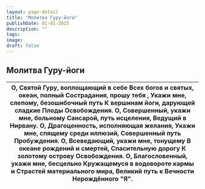 ```yaml
---
layout: page-detail
title: "Молитва Гуру-йоги"
publishDate: 01-01-2025
description: ""
tags:
image:
draft: false
---
```


## Молитва Гуру-йоги
| О, Святой Гуру, воплощающий в себе  Всех богов и святых, океан, полный  Сострадания, прошу тебя ,  Укажи мне, слепому, безошибочный путь  К вершинам йоги, дарующей сладкие  Плоды Освобождения.  О, Совершенный, укажи мне, больному  Сансарой, путь исцеления,  Ведущий в Нирвану.  О, Драгоценность, исполняющая желания,  Укажи мне, спящему среди иллюзий,  Совершенный путь Пробуждения.  О, Всеведающий, укажи мне, тонущему  В океане рождений и смертей,  Спасительную дорогу  К золотому острову Освобождения.  О, Благословенный, укажи мне, бесцельно  Кружащемуся в водовороте кармы и  Страстей материального мира,  Великий путь к Вечности Нерождённого "Я". |
| ---------------------------------------------------------------------------------------------------------------------------------------------------------------------------------------------------------------------------------------------------------------------------------------------------------------------------------------------------------------------------------------------------------------------------------------------------------------------------------------------------------------------------------------------------------------------------------------------------------------------------------------------------------------------------- |
  
  
